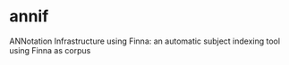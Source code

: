 # annif
ANNotation Infrastructure using Finna: an automatic subject indexing tool using Finna as corpus
